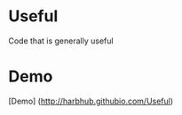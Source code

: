 Useful
======

Code that is generally useful

Demo
====

[Demo] (http://harbhub.githubio.com/Useful)
